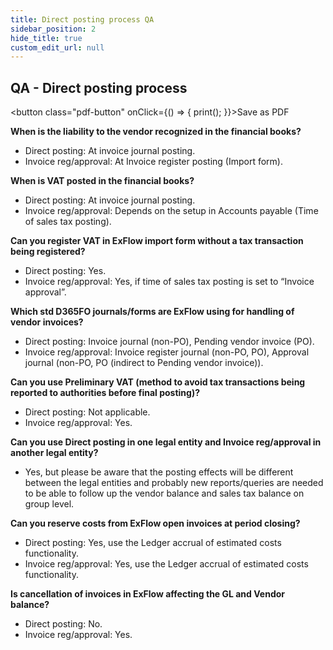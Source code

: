 ```yaml
---
title: Direct posting process QA
sidebar_position: 2
hide_title: true
custom_edit_url: null
---
```

## QA - Direct posting process
<button class="pdf-button" onClick={() => { print(); }}>Save as PDF</button>

**When is the liability to the vendor recognized in the financial books?**
-	Direct posting: At invoice journal posting.
-	Invoice reg/approval: At Invoice register posting (Import form).<br/>

**When is VAT posted in the financial books?**
-	Direct posting: At invoice journal posting.
-	Invoice reg/approval: Depends on the setup in Accounts payable (Time of sales tax posting).<br/>

**Can you register VAT in ExFlow import form without a tax transaction being registered?**
-	Direct posting: Yes.
-	Invoice reg/approval: Yes, if time of sales tax posting is set to “Invoice approval”.<br/>

**Which std D365FO journals/forms are ExFlow using for handling of vendor invoices?**
-	Direct posting: Invoice journal (non-PO), Pending vendor invoice (PO).
-	Invoice reg/approval: Invoice register journal (non-PO, PO), Approval journal (non-PO, PO (indirect to Pending vendor invoice)).<br/>

**Can you use Preliminary VAT (method to avoid tax transactions being reported to authorities before final posting)?**
-	Direct posting: Not applicable.
-	Invoice reg/approval: Yes.<br/>

**Can you use Direct posting in one legal entity and Invoice reg/approval in another legal entity?**
-	Yes, but please be aware that the posting effects will be different between the legal entities and probably new reports/queries are needed to be able to follow up the vendor balance and sales tax balance on group level.<br/>

**Can you reserve costs from ExFlow open invoices at period closing?**
-	Direct posting: Yes, use the Ledger accrual of estimated costs functionality.
-	Invoice reg/approval: Yes, use the Ledger accrual of estimated costs functionality.<br/>

**Is cancellation of invoices in ExFlow affecting the GL and Vendor balance?**
-	Direct posting: No.
-	Invoice reg/approval: Yes.
